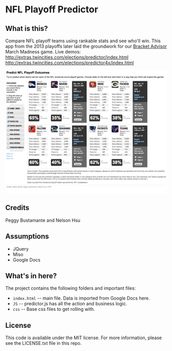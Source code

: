 NFL Playoff Predictor
========================

What is this?
-------------
Compare NFL playoff teams using rankable stats and see who'll win. This app from the 2013 playoffs later laid the groundwork for our [Bracket Advisor](https://github.com/thunderdome-data/bracket-advisor) March Madness game.
Live demos: 
http://extras.twincities.com/elections/predictor/index.html
http://extras.twincities.com/elections/predictor4x/index.html

![screenshot](screenshots/nflplayoffs.png)

Credits
---------
Peggy Bustamante and Nelson Hsu

Assumptions
-----------

* JQuery
* Miso
* Google Docs


What's in here?
---------------

The project contains the following folders and important files:

* ``index.html`` -- main file. Data is imported from Google Docs here.
* ``JS`` -- predictor.js has all the action and business logic.
* ``css`` -- Base css files to get rolling with.


License
----------

This code is available under the MIT license. For more information, please see the LICENSE.txt file in this repo.
